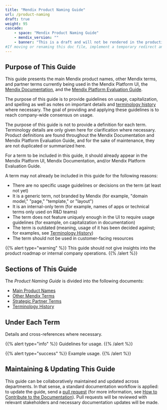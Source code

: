 ```yaml
---
title: "Mendix Product Naming Guide"
url: /product-naming
draft: true
weight: 95
cascade:
    - space: "Mendix Product Naming Guide"
    - mendix_version: ""
    - banner: "This is a draft and will not be rendered in the production website. Remove draft:true to make this document public."
#If moving or renaming this doc file, implement a temporary redirect and let the respective team know they should update the URL in the product. See Mapping to Products for more details. 
---
```


## Purpose of This Guide

This guide presents the main Mendix product names, other Mendix terms, and partner terms currently being used in the Mendix Platform UI, the [Mendix Documentation](https://docs.mendix.com/), and the [Mendix Platform Evaluation Guide](https://www.mendix.com/evaluation-guide/welcome). 

The purpose of this guide is to provide guidelines on usage, capitalization, and spelling as well as notes on important details and [terminology history](terminology-history) where necessary. The goal of providing and applying these guidelines is to reach company-wide consensus on usage.

The purpose of this guide is not to provide a definition for each term. Terminology details are only given here for clarification where necessary. Product definitions are found throughout the Mendix Documentation and Mendix Platform Evaluation Guide, and for the sake of maintenance, they are not duplicated or summarized here.

For a term to be included in this guide, it should already appear in the Mendix Platform UI, Mendix Documentation, and/or Mendix Platform Evaluation Guide.

A term may not already be included in this guide for the following reasons:

* There are no specific usage guidelines or decisions on the term (at least not yet)
* It is a generic term, not branded by Mendix (for example, "domain model," "page," "template," or "layout")
* It is an internal-only term (for example, names of apps or technical terms only used on R&D teams)
* The term does not feature uniquely enough in the UI to require usage guidelines (for example, on capitalization in documentation)
* The term is outdated (meaning, usage of it has been decided against; for examples, see [Terminology History](terminology-history))
* The term should not be used in customer-facing resources

{{% alert type="warning" %}}
This guide should not give insights into the product roadmap or internal company operations.
{{% /alert %}}

## Sections of This Guide

The *Product Naming Guide* is divided into the following documents:

* [Main Product Names](main-product-names)
* [Other Mendix Terms](other-terms)
* [Strategic Partner Terms](strategic-partner-terms)
* [Terminology History](terminology-history)

## Under Each Term

Details and cross-references where necessary.

{{% alert type="info" %}}
Guidelines for usage.
{{% /alert %}}

{{% alert type="success" %}}
Example usage.
{{% /alert %}}

## Maintaining & Updating This Guide

This guide can be collaboratively maintained and updated across departments. In that sense, a standard documentation workflow is applied: to update the guide, send a [pull request](https://github.com/mendix/docs/tree/development/content/product-naming) (for more information, see [How to Contribute to the Documentation](/developerportal/community-tools/contribute-to-the-mendix-documentation)). Pull requests will be reviewed with relevant stakeholders and necessary documentation updates will be made.
